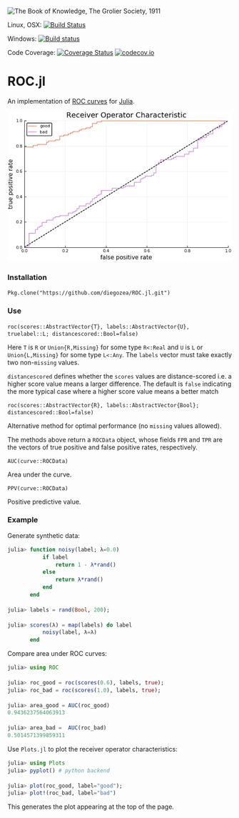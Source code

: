 ![The Book of Knowledge, The Grolier Society, 1911](https://dl.dropboxusercontent.com/u/6948655/ROC.jpg)

Linux, OSX: [![Build Status](https://travis-ci.org/diegozea/ROC.jl.svg)](https://travis-ci.org/diegozea/ROC.jl)

Windows: [![Build status](https://ci.appveyor.com/api/projects/status/0v9fnq2s3w2xnggj/branch/master?svg=true)](https://ci.appveyor.com/project/diegozea/roc-jl/branch/master)

Code Coverage: [![Coverage Status](https://coveralls.io/repos/diegozea/ROC.jl/badge.svg?branch=master&service=github)](https://coveralls.io/github/diegozea/ROC.jl?branch=master) [![codecov.io](http://codecov.io/github/diegozea/ROC.jl/coverage.svg?branch=master)](http://codecov.io/github/diegozea/ROC.jl?branch=master)


# ROC.jl

An implementation of [ROC curves](http://en.wikipedia.org/wiki/Receiver_operating_characteristic) for [Julia](http://julialang.org/).

![](docs/rocs.png)

### Installation

```
Pkg.clone("https://github.com/diegozea/ROC.jl.git")
```

### Use

```
roc(scores::AbstractVector{T}, labels::AbstractVector{U}, truelabel::L; distancescored::Bool=false)
```

Here `T` is `R` or `Union{R,Missing}` for some type `R<:Real` and `U`
is `L` or `Union{L,Missing}` for some type `L<:Any`. The `labels`
vector must take exactly two non-`missing` values.

`distancescored` defines whether the `scores` values are distance-scored i.e. a higher score value means a larger difference. The default is `false` indicating the more typical case where a higher score value means a better match

```
roc(scores::AbstractVector{R}, labels::AbstractVector{Bool}; distancescored::Bool=false)
```

Alternative method for optimal performance (no `missing` values allowed).


The methods above return a `ROCData` object, whose fields `FPR` and
`TPR` are the vectors of true positive and false positive rates,
respectively. 

```
AUC(curve::ROCData)
```

Area under the curve.

```
PPV(curve::ROCData)
```
Positive predictive value.


### Example

Generate synthetic data:

````julia
julia> function noisy(label; λ=0.0)
           if label
               return 1 - λ*rand()
           else
               return λ*rand()
           end
       end

julia> labels = rand(Bool, 200);

julia> scores(λ) = map(labels) do label
           noisy(label, λ=λ)
       end
````

Compare area under ROC curves:

````julia
julia> using ROC

julia> roc_good = roc(scores(0.6), labels, true);
julia> roc_bad = roc(scores(1.0), labels, true);

julia> area_good = AUC(roc_good)
0.9436237564063913

julia> area_bad =  AUC(roc_bad)
0.5014571399859311
````

Use `Plots.jl` to plot the receiver operator characteristics:

````julia
julia> using Plots
julia> pyplot() # python backend

julia> plot(roc_good, label="good");
julia> plot!(roc_bad, label="bad")
````

This generates the plot appearing at the top of the page.



